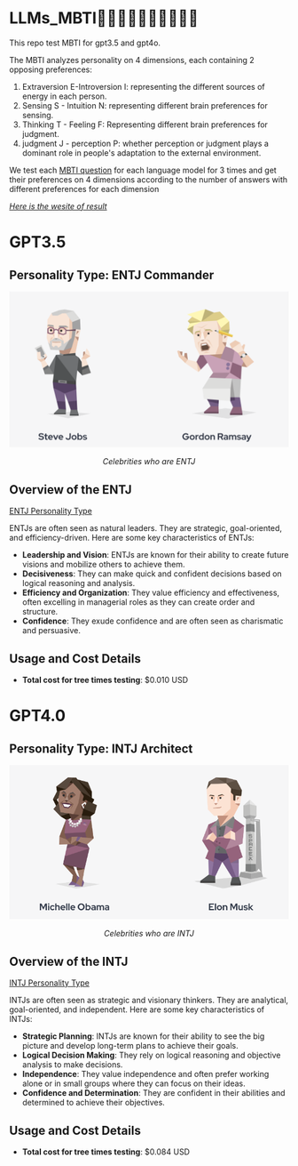 
# LLMs_MBTI👩‍💼👨‍💻👨‍💼👩‍🎤🕵️‍♀️
This repo test MBTI for gpt3.5 and gpt4o.   

The MBTI analyzes personality on 4 dimensions, each containing 2 opposing preferences:   

1. Extraversion E-Introversion I: representing the different sources of energy in each person.
2. Sensing S - Intuition N: representing different brain preferences for sensing.
3. Thinking T - Feeling F: Representing different brain preferences for judgment.
4. judgment J - perception P: whether perception or judgment plays a dominant role in people's adaptation to the external environment.

We test each [MBTI question](/llm-personality/mbti_questions.json) for each language model for 3 times and get their preferences on 4 dimensions according to the number of answers with different preferences for each dimension

*[Here is the wesite of result](https://derekwang2002-streamlit-repo-web-gyx7yx.streamlit.app/)*

# GPT3.5
## Personality Type: ENTJ Commander
<div style="text-align: center;">
  <img src="ENTJ.png" alt="Celebrities with same MBTI" title="Celebrities with same MBTI" />
  <p><i>Celebrities who are ENTJ</i></p>
</div>

## Overview of the ENTJ

[ENTJ Personality Type](https://www.16personalities.com/entj-personality)

ENTJs are often seen as natural leaders. They are strategic, goal-oriented, and efficiency-driven. Here are some key characteristics of ENTJs:

- **Leadership and Vision**: ENTJs are known for their ability to create future visions and mobilize others to achieve them.
- **Decisiveness**: They can make quick and confident decisions based on logical reasoning and analysis.
- **Efficiency and Organization**: They value efficiency and effectiveness, often excelling in managerial roles as they can create order and structure.
- **Confidence**: They exude confidence and are often seen as charismatic and persuasive.

## Usage and Cost Details

- **Total cost for tree times testing**: $0.010 USD

# GPT4.0 
## Personality Type: INTJ Architect
<div style="text-align: center;">
  <img src="INTJ.png" alt="Celebrities with same MBTI" title="Celebrities with same MBTI" />
  <p style="text-align: center;"><i>Celebrities who are INTJ</i></p>
</div>


## Overview of the INTJ 

[INTJ Personality Type](https://www.16personalities.com/intj-personality)

INTJs are often seen as strategic and visionary thinkers. They are analytical, goal-oriented, and independent. Here are some key characteristics of INTJs:

- **Strategic Planning**: INTJs are known for their ability to see the big picture and develop long-term plans to achieve their goals.
- **Logical Decision Making**: They rely on logical reasoning and objective analysis to make decisions.
- **Independence**: They value independence and often prefer working alone or in small groups where they can focus on their ideas.
- **Confidence and Determination**: They are confident in their abilities and determined to achieve their objectives.

## Usage and Cost Details

- **Total cost for tree times testing**: $0.084 USD